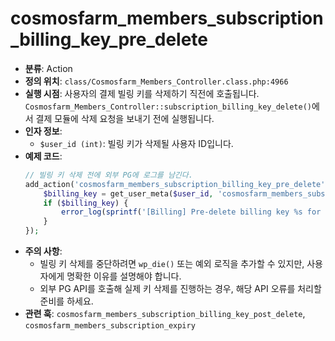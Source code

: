﻿# cosmosfarm_members_subscription_billing_key_pre_delete

- **분류**: Action
- **정의 위치**: `class/Cosmosfarm_Members_Controller.class.php:4966`
- **실행 시점**: 사용자의 결제 빌링 키를 삭제하기 직전에 호출됩니다. `Cosmosfarm_Members_Controller::subscription_billing_key_delete()`에서 결제 모듈에 삭제 요청을 보내기 전에 실행됩니다.
- **인자 정보**:
  - `$user_id (int)`: 빌링 키가 삭제될 사용자 ID입니다.
- **예제 코드**:
  ```php
  // 빌링 키 삭제 전에 외부 PG에 로그를 남긴다.
  add_action('cosmosfarm_members_subscription_billing_key_pre_delete', function ($user_id) {
      $billing_key = get_user_meta($user_id, 'cosmosfarm_members_subscription_billing_key', true);
      if ($billing_key) {
          error_log(sprintf('[Billing] Pre-delete billing key %s for user #%d', $billing_key, $user_id));
      }
  });
  ```
- **주의 사항**:
  - 빌링 키 삭제를 중단하려면 `wp_die()` 또는 예외 로직을 추가할 수 있지만, 사용자에게 명확한 이유를 설명해야 합니다.
  - 외부 PG API를 호출해 실제 키 삭제를 진행하는 경우, 해당 API 오류를 처리할 준비를 하세요.
- **관련 훅**: `cosmosfarm_members_subscription_billing_key_post_delete`, `cosmosfarm_members_subscription_expiry`
